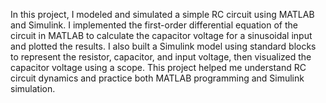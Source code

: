 In this project, I modeled and simulated a simple RC circuit using MATLAB and Simulink. I implemented the first-order differential equation of the circuit in MATLAB to calculate the capacitor voltage for a sinusoidal input and plotted the results. I also built a Simulink model using standard blocks to represent the resistor, capacitor, and input voltage, then visualized the capacitor voltage using a scope. This project helped me understand RC circuit dynamics and practice both MATLAB programming and Simulink simulation.

